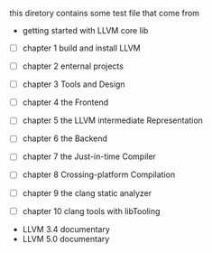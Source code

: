 this diretory contains some test file that come from
- getting started with LLVM core lib
- [ ] chapter 1 build and install LLVM
- [ ] chapter 2 enternal projects
- [ ] chapter 3 Tools and Design
- [ ] chapter 4 the Frontend
- [ ] chapter 5 the LLVM intermediate Representation
- [ ] chapter 6 the Backend
- [ ] chapter 7 the Just-in-time Compiler
- [ ] chapter 8 Crossing-platform Compilation
- [ ] chapter 9 the clang static analyzer
- [ ] chapter 10 clang tools with libTooling


- LLVM 3.4 documentary
- LLVM 5.0 documentary
